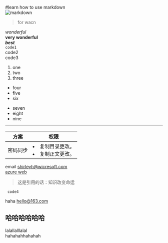 #learn how to use markdown  
![markdown](http://c.hiphotos.baidu.com/baike/c0%3Dbaike180%2C5%2C5%2C180%2C60/sign=d997317c11ce36d3b6098b625b9a51e2/00e93901213fb80ef9ceac7132d12f2eb938947d.jpg)  
> for wacn  

*wonderful*  
**very wonderful**  
***best***  
`code1`  
     code2  
     code3  
1. one  
2. two  
3. three  
* four  
* five  
* six  
- seven  
- eight  
- nine  


***  
方案 | 权限  
---------------|--------------|  
密码同步 | <li>复制目录更改。</li><li>复制正文更改。</li>

email <shirleyh@wicresoft.com>  
[azure web](https://www.azure.cn)  

> 这是引用的话：知识改变命运  

     code4
     
haha <hello@163.com>  

哈哈哈哈哈哈  
-  

lalallalllalal
<br>
hahahahhahahah

     

